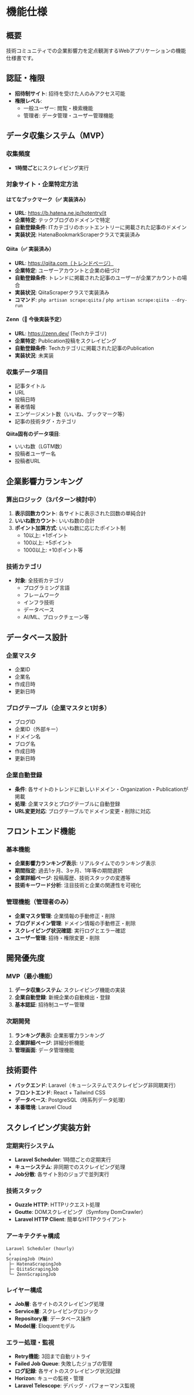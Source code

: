 # 機能仕様

## 概要
技術コミュニティでの企業影響力を定点観測するWebアプリケーションの機能仕様書です。

## 認証・権限
- **招待制サイト**: 招待を受けた人のみアクセス可能
- **権限レベル**: 
  - 一般ユーザー: 閲覧・検索機能
  - 管理者: データ管理・ユーザー管理機能

## データ収集システム（MVP）

### 収集頻度
- **1時間ごと**にスクレイピング実行

### 対象サイト・企業特定方法

#### はてなブックマーク（✅ 実装済み）
- **URL**: https://b.hatena.ne.jp/hotentry/it
- **企業特定**: テックブログのドメインで特定
- **自動登録条件**: ITカテゴリのホットエントリーに掲載された記事のドメイン
- **実装状況**: HatenaBookmarkScraperクラスで実装済み

#### Qiita（✅ 実装済み）
- **URL**: https://qiita.com（トレンドページ）
- **企業特定**: ユーザーアカウントと企業の紐づけ
- **自動登録条件**: トレンドに掲載された記事のユーザーが企業アカウントの場合
- **実装状況**: QiitaScraperクラスで実装済み
- **コマンド**: `php artisan scrape:qiita` / `php artisan scrape:qiita --dry-run`

#### Zenn（🚧 今後実装予定）
- **URL**: https://zenn.dev/ (Techカテゴリ)
- **企業特定**: Publication投稿をスクレイピング
- **自動登録条件**: Techカテゴリに掲載された記事のPublication
- **実装状況**: 未実装

### 収集データ項目
- 記事タイトル
- URL
- 投稿日時
- 著者情報
- エンゲージメント数（いいね、ブックマーク等）
- 記事の技術タグ・カテゴリ

**Qiita固有のデータ項目**:
- いいね数（LGTM数）
- 投稿者ユーザー名
- 投稿者URL

## 企業影響力ランキング

### 算出ロジック（3パターン検討中）
1. **表示回数カウント**: 各サイトに表示された回数の単純合計
2. **いいね数カウント**: いいね数の合計
3. **ポイント加算方式**: いいね数に応じたポイント制
   - 10以上: +1ポイント
   - 100以上: +5ポイント
   - 1000以上: +10ポイント等

### 技術カテゴリ
- **対象**: 全技術カテゴリ
  - プログラミング言語
  - フレームワーク
  - インフラ技術
  - データベース
  - AI/ML、ブロックチェーン等

## データベース設計

### 企業マスタ
- 企業ID
- 企業名
- 作成日時
- 更新日時

### ブログテーブル（企業マスタと1対多）
- ブログID
- 企業ID（外部キー）
- ドメイン名
- ブログ名
- 作成日時
- 更新日時

### 企業自動登録
- **条件**: 各サイトのトレンドに新しいドメイン・Organization・Publicationが掲載
- **処理**: 企業マスタとブログテーブルに自動登録
- **URL変更対応**: ブログテーブルでドメイン変更・削除に対応

## フロントエンド機能

### 基本機能
- **企業影響力ランキング表示**: リアルタイムでのランキング表示
- **期間指定**: 過去1ヶ月、3ヶ月、1年等の期間選択
- **企業詳細ページ**: 投稿履歴、技術スタックの変遷等
- **技術キーワード分析**: 注目技術と企業の関連性を可視化

### 管理機能（管理者のみ）
- **企業マスタ管理**: 企業情報の手動修正・削除
- **ブログドメイン管理**: ドメイン情報の手動修正・削除
- **スクレイピング状況確認**: 実行ログとエラー確認
- **ユーザー管理**: 招待・権限変更・削除

## 開発優先度

### MVP（最小機能）
1. **データ収集システム**: スクレイピング機能の実装
2. **企業自動登録**: 新規企業の自動検出・登録
3. **基本認証**: 招待制ユーザー管理

### 次期開発
1. **ランキング表示**: 企業影響力ランキング
2. **企業詳細ページ**: 詳細分析機能
3. **管理画面**: データ管理機能

## 技術要件
- **バックエンド**: Laravel（キューシステムでスクレイピング非同期実行）
- **フロントエンド**: React + Tailwind CSS
- **データベース**: PostgreSQL（時系列データ処理）
- **本番環境**: Laravel Cloud

## スクレイピング実装方針

### 定期実行システム
- **Laravel Scheduler**: 1時間ごとの定期実行
- **キューシステム**: 非同期でのスクレイピング処理
- **Job分散**: 各サイト別のジョブで並列実行

### 技術スタック
- **Guzzle HTTP**: HTTPリクエスト処理
- **Goutte**: DOMスクレイピング（Symfony DomCrawler）
- **Laravel HTTP Client**: 簡単なHTTPクライアント

### アーキテクチャ構成
```
Laravel Scheduler (hourly)
 ↓
ScrapingJob (Main)
 ├─ HatenaScrapingJob
 ├─ QiitaScrapingJob  
 └─ ZennScrapingJob
```

### レイヤー構成
- **Job層**: 各サイトのスクレイピング処理
- **Service層**: スクレイピングロジック
- **Repository層**: データベース操作
- **Model層**: Eloquentモデル

### エラー処理・監視
- **Retry機能**: 3回まで自動リトライ
- **Failed Job Queue**: 失敗したジョブの管理
- **ログ記録**: 各サイトのスクレイピング状況記録
- **Horizon**: キューの監視・管理
- **Laravel Telescope**: デバッグ・パフォーマンス監視